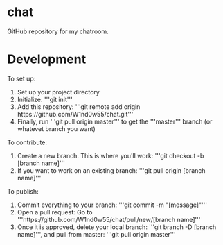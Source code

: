 # chat
GitHub repository for my chatroom.

# Development
To set up:
<ol>
	<li>Set up your project directory</li>
	<li>
		Initialize:
		'''git init'''
	</li>
	<li>
		 Add this repository:
		'''git remote add origin https://github.com/W1nd0w55/chat.git'''
	</li>
	<li>Finally, run '''git pull origin master''' to get the '''master''' branch (or whatevet branch you want)</li>
</ol>
To contribute:
<ol>
	<li>
		Create a new branch. This is where you'll work:
		'''git checkout -b [branch name]'''
	</li>
	<li>
		If you want to work on an existing branch:
		'''git pull origin [branch name]'''
	</li>
</ol>
To publish:
<ol>
	<li>
		Commit everything to your branch:
		'''git commit -m "[message]"'''
	</li>
	<li>
		Open a pull request:
		Go to '''https://github.com/W1nd0w55/chat/pull/new/[branch name]'''
	</li>
	<li>
		Once it is approved, delete your local branch:
		'''git branch -D [branch name]''',
		and pull from master:
		'''git pull origin master'''
	</li>
</ol>
